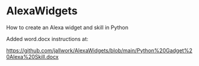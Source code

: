 # AlexaWidgets
How to create an Alexa widget and skill in Python

Added word.docx instructions at:

https://github.com/jallwork/AlexaWidgets/blob/main/Python%20Gadget%20Alexa%20Skill.docx
